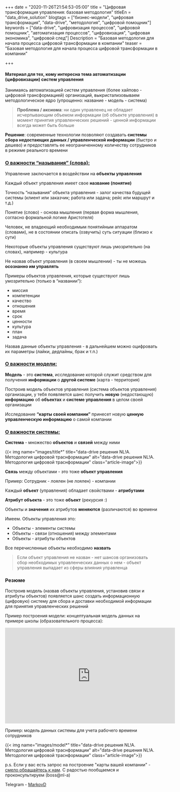+++
date = "2020-11-26T21:54:53-05:00"
title = "Цифровая трансформация управления: базовая методология"
titleEn = "data_drive_solution"
blogtags = ["бизнес-модели", "цифровая трансформация", "data-drive", "методология", "цифровой помощник"]
keywords = ["data-drive", "цифровизация процессов", "цифровой помощник", "автоматизация процессов", "цифровизация", "цифровая экономика", "цифровой след"]
Description = "Базовая методология для начала процесса цифровой трансформации в компании"
teaser = "Базовая методология для начала процесса цифровой трансформации в компании"

+++

#### Материал для тех, кому интересна тема автоматизации (цифровизации) систем управления

Занимаясь автоматизацией систем управления (более хайпово - цифровой трансформацией) организаций, выкристализовываем методологическое ядро (упрощенно: название - модель - система)

<blockquote><b>Проблема / аксиома</b>: ни один управленец не обладает исчерпывающим объемом информации (об объекте управления) в момент принятия управленческих решений - ценной информации всегда может быть больше</blockquote>

<b>Решение</b>: современные технологии позволяют создавать <b>системы сбора недостающих данных / управленческой информации</b> (быстро и дешево) и предоставлять ее неограниченному количеству сотрудников в режиме реального времени

### <u>О важности “называния” (слова):</u>
	
Управление заключается в воздействии на <b>объекты управления</b>

Каждый объект управления имеет свое <b>название (понятие)</b>

Точность “называния” объекта управления - залог качества будущей системы (клиент или заказчик; работа или задача; рейс или маршрут и т.д.)

Понятие (слово) - основа мышления (первая форма мышления, согласно формальной логике Аристотеля)

Человек, не владеющий необходимым понятийным аппаратом (словами), не в состоянии описать (озвучить) суть ситуации (близко к сути)

Некоторые объекты управления существуют лишь умозрительно (на словах),  например - культура

Не назвав объект управления (в своем мышлении) - ты не можешь <b>осознанно им управлять</b>

Примеры объектов управления, которые существуют лишь умозрительно (только в “названии”):

- миссия
- компетенции
- качество
- отношения
- время
- срок
- ценности
- культура
- план
- задача

Назвав данные объекты управления - в дальнейшем можно оцифровать их параметры (лайки, дедлайны, брак и т.п.)

### <u>О важности модели:</u>

<b>Модель</b> - это <b>система</b>, исследование которой служит средством для получения <b>информации</b> о <b>другой системе</b> (карта - территория)

Построив модель объектов управления (система объектов управления) организации, у тебя появляется шанс получить <b>новую</b> (недостающую) <b>информацию</b> об <b>объектах</b> и <b>системе управления</b> в целом своей организации

Исследование <b>“карты своей компании”</b> принесет новую <b>ценную управленческую информацию</b> о самой компании

### <u>О важности системы:</u>

<b>Система</b> - множество <b>объектов</b> и <b>связей</b> между ними

{{< img name="images/title*" title="data-drive решения NL!A. Методология цифровой траснформации" alt="data-drive решения NL!A. Методология цифровой траснформации" class="article-image">}}

<b>Связь</b> между объектами - это тоже <b>объект управления</b>

Пример: Сотрудник - лоялен (не лоялен) - компании

Каждый <b>объект</b> (управления) обладает свойствами - <b>атрибутами</b>

<b>Атрибут объекта</b> - это тоже <b>объект</b> (рекурсия :)

Объекты и <b>значения</b> их атрибутов <b>меняются</b> (различаются) во времени

Имеем. Объекты управления это:

- Объекты - элементы системы
- Объекты - связи (отношения) между элементами
- Объекты - атрибуты объектов

Все перечисленные объекты необходимо <b>назвать</b>

<blockquote>Если объект управления не назван - нет шансов организовать сбор необходимых управленческих данных о нем - объект управления выпадает из сферы влияния управленца</blockquote>

### Резюме

Построив модель (назвав объекты управления, установив связи и атрибуты объектов) появляется шанс создать информационную (цифровую) систему для сбора и доставки необходимой информации для принятия управленческих решений

Пример построения модели: концептуальная модель данных на примере школы (образовательного процесса):

<iframe width="560" height="315" src="https://www.youtube.com/embed/aDQRurxGiYU" frameborder="0" allow="accelerometer; autoplay; clipboard-write; encrypted-media; gyroscope; picture-in-picture" allowfullscreen></iframe>

Пример: модель данных системы для учета рабочего времени сотрудников

{{< img name="images/model*" title="data-drive решения NL!A. Методология цифровой траснформации" alt="data-drive решения NL!A. Методология цифровой траснформации" class="article-image">}}

p.s. Если у вас есть запрос на построение "карты вашей компании" - <a href="mailto:boss@nl-a.ru">смело обращайтесь к нам</a>. С радостью пообщаемся и проконсультируем (boss@nl-a)

Telegram - <a href="https://t.me/MarkovD">MarkovD</a>
